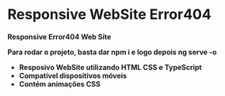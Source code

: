 # Responsive WebSite Error404 

<h4>Responsive Error404 Web Site</4>
<p>Para rodar o projeto, basta dar npm i e logo depois ng serve -o</p>

<ul>
  <li>Resposivo WebSite utilizando HTML CSS e TypeScript</li>
  <li>Compatível dispositivos móveis</li>
  <li>Contém animações CSS</li>
<ul>

